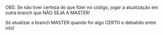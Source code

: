 OBS:
Se não tiver certeza do que fizer no código, jogar a atualização em outra branch que NÃO SEJA A MASTER!

Só atualizar a branch MASTER quando for algo CERTO e debatido entre nós!

